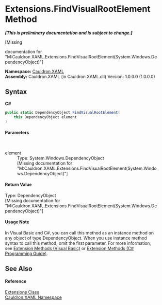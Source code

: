 # Extensions.FindVisualRootElement Method 
 _**\[This is preliminary documentation and is subject to change.\]**_

\[Missing <summary> documentation for "M:Cauldron.XAML.Extensions.FindVisualRootElement(System.Windows.DependencyObject)"\]

**Namespace:**&nbsp;<a href="N_Cauldron_XAML">Cauldron.XAML</a><br />**Assembly:**&nbsp;Cauldron.XAML (in Cauldron.XAML.dll) Version: 1.0.0.0 (1.0.0.0)

## Syntax

**C#**<br />
``` C#
public static DependencyObject FindVisualRootElement(
	this DependencyObject element
)
```


#### Parameters
&nbsp;<dl><dt>element</dt><dd>Type: System.Windows.DependencyObject<br />\[Missing <param name="element"/> documentation for "M:Cauldron.XAML.Extensions.FindVisualRootElement(System.Windows.DependencyObject)"\]</dd></dl>

#### Return Value
Type: DependencyObject<br />\[Missing <returns> documentation for "M:Cauldron.XAML.Extensions.FindVisualRootElement(System.Windows.DependencyObject)"\]

#### Usage Note
In Visual Basic and C#, you can call this method as an instance method on any object of type DependencyObject. When you use instance method syntax to call this method, omit the first parameter. For more information, see <a href="http://msdn.microsoft.com/en-us/library/bb384936.aspx">Extension Methods (Visual Basic)</a> or <a href="http://msdn.microsoft.com/en-us/library/bb383977.aspx">Extension Methods (C# Programming Guide)</a>.

## See Also


#### Reference
<a href="T_Cauldron_XAML_Extensions">Extensions Class</a><br /><a href="N_Cauldron_XAML">Cauldron.XAML Namespace</a><br />